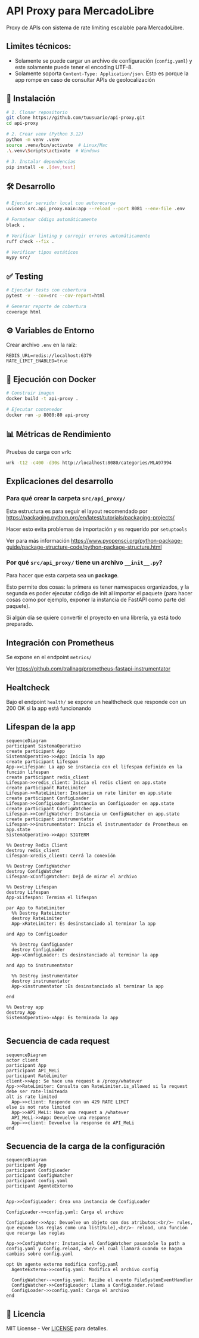# API Proxy para MercadoLibre

Proxy de APIs con sistema de rate limiting escalable para MercadoLibre.

## Limites técnicos:

- Solamente se puede cargar un archivo de configuración (`config.yaml`) y este solamente puede tener el encoding UTF-8.
- Solamente soporta `Content-Type: Application/json`. Esto es porque la app rompe en caso de consultar APIs de geolocalización

## 🚀 Instalación

```bash
# 1. Clonar repositorio
git clone https://github.com/tuusuario/api-proxy.git
cd api-proxy

# 2. Crear venv (Python 3.12)
python -m venv .venv
source .venv/bin/activate  # Linux/Mac
.\.venv\Scripts\activate  # Windows

# 3. Instalar dependencias
pip install -e .[dev,test]
```

## 🛠 Desarrollo

```bash
# Ejecutar servidor local con autorecarga
uvicorn src.api_proxy.main:app --reload --port 8081 --env-file .env

# Formatear código automáticamente
black .

# Verificar linting y corregir errores automáticamente
ruff check --fix .

# Verificar tipos estáticos
mypy src/
```

## ✅ Testing

```bash
# Ejecutar tests con cobertura
pytest -v --cov=src --cov-report=html

# Generar reporte de cobertura
coverage html
```

## ⚙️ Variables de Entorno

Crear archivo `.env` en la raíz:

```env
REDIS_URL=redis://localhost:6379
RATE_LIMIT_ENABLED=true
```

## 🐳 Ejecución con Docker

```bash
# Construir imagen
docker build -t api-proxy .

# Ejecutar contenedor
docker run -p 8080:80 api-proxy
```

## 📊 Métricas de Rendimiento

Pruebas de carga con `wrk`:

```bash
wrk -t12 -c400 -d30s http://localhost:8080/categories/MLA97994
```

## Explicaciones del desarrollo

### Para qué crear la carpeta `src/api_proxy/`

Esta estructura es para seguir el layout recomendado por https://packaging.python.org/en/latest/tutorials/packaging-projects/

Hacer esto evita problemas de importación y es requerido por `setuptools`

Ver para más información https://www.pyopensci.org/python-package-guide/package-structure-code/python-package-structure.html

### Por qué `src/api_proxy/` tiene un archivo `__init__.py`?

Para hacer que esta carpeta sea un **package**.

Esto permite dos cosas: la primera es tener namespaces organizados, y la segunda es poder ejecutar código de init al importar el paquete (para hacer cosas como por ejemplo, exponer la instancia de FastAPI como parte del paquete).

Si algún día se quiere convertir el proyecto en una librería, ya está todo preparado.

## Integración con Prometheus

Se expone en el endpoint `metrics/`

Ver https://github.com/trallnag/prometheus-fastapi-instrumentator

## Healtcheck

Bajo el endpoint `health/` se expone un healthcheck que responde con un 200 OK si la app está funcionando

## Lifespan de la app

```mermaid
sequenceDiagram
participant SistemaOperativo
create participant App
SistemaOperativo->>App: Inicia la app
create participant Lifespan
App->>Lifespan: La app se instancia con el lifespan definido en la función lifespan
create participant redis_client
Lifespan->>redis_client: Inicia el redis client en app.state
create participant RateLimiter
Lifespan->>RateLimiter: Instancia un rate limiter en app.state
create participant ConfigLoader
Lifespan->>ConfigLoader: Instancia un ConfigLoader en app.state
create participant ConfigWatcher
Lifespan->>ConfigWatcher: Instancia un ConfigWatcher en app.state
create participant instrumentator
Lifespan->>instrumentator: Inicia el instrumentador de Prometheus en app.state
SistemaOperativo->>App: SIGTERM

%% Destroy Redis Client
destroy redis_client
Lifespan-xredis_client: Cerrá la conexión

%% Destroy ConfigWatcher
destroy ConfigWatcher
Lifespan-xConfigWatcher: Dejá de mirar el archivo

%% Destroy Lifespan
destroy Lifespan
App-xLifespan: Termina el lifespan

par App to RateLimiter
  %% Destroy RateLimiter
  destroy RateLimiter
  App-xRateLimiter: Es desinstanciado al terminar la app

and App to ConfigLoader

  %% Destroy ConfigLoader
  destroy ConfigLoader
  App-xConfigLoader: Es desinstanciado al terminar la app

and App to instrumentator

  %% Destroy instrumentator
  destroy instrumentator
  App-xinstrumentator :Es desinstanciado al terminar la app

end

%% Destroy app
destroy App
SistemaOperativo-xApp: Es terminada la app


```

## Secuencia de cada request

```mermaid
sequenceDiagram
actor client
participant App
participant API_MeLi
participant RateLimiter
client->>App: Se hace una request a /proxy/whatever
App->>RateLimiter: Consulta con RateLimiter.is_allowed si la request debe ser rate-limiteada
alt is rate limited
  App->>client: Responde con un 429 RATE LIMIT
else is not rate limited
  App->>API_MeLi: Hace una request a /whatever
  API_MeLi->>App: Devuelve una response
  App->>client: Devuelve la response de API_MeLi
end
```

## Secuencia de la carga de la configuración

```mermaid
sequenceDiagram
participant App
participant ConfigLoader
participant ConfigWatcher
participant config.yaml
participant AgenteExterno


App->>ConfigLoader: Crea una instancia de ConfigLoader

ConfigLoader->>config.yaml: Carga el archivo

ConfigLoader->>App: Devuelve un objeto con dos atributos:<br/>- rules, que expone las reglas como una list[Rule],<br/>- reload, una función que recarga las reglas

App->>ConfigWatcher: Instancia el ConfigWatcher pasandole la path a config.yaml y Config.reload, <br/> el cual llamará cuando se hagan cambios sobre config.yaml

opt Un agente externo modifica config.yaml
  AgenteExterno->>config.yaml: Modifica el archivo config

  ConfigWatcher-->config.yaml: Recibe el evento FileSystemEventHandler
  ConfigWatcher->>ConfigLoader: Llama a ConfigLoader.reload
  ConfigLoader->>config.yaml: Carga el archivo
end
```

## 📄 Licencia

MIT License - Ver [LICENSE](LICENSE) para detalles.
